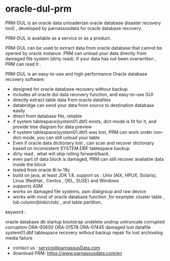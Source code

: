 # oracle-dul-prm


PRM-DUL is an oracle data unloader(an oracle database disaster recovery tool)  , developed by parnassusdata for oracle database recovery.

PRM-DUL is available as a service or as a product.


PRM-DUL can be used to extract data from oracle database that cannot be opened by oracle instance .PRM can unload your data directly from damaged file system (dirty read). If your data has not been overwritten , PRM can read it .



PRM-DUL is an easy-to-use and high performance Oracle database recovery software:

  - designed for oracle database recovery without backup 
  - includes all oracle dul data recovery function, and easy-to-use GUI
  - directly extract table data from oracle datafiles
  - databridge can send your data from source to destination database easily 
  - direct from database file, reliable
  - if system tablespace(system01.dbf) exists, dict-mode is fit for it, and provide tree diagram for data preview
  - if system tablespace(system01.dbf) was lost, PRM can work under non-dict-mode, you can still unload your table 
  - Even if oracle data dictionary lost , can scan and recover dictionary based on inconsistent SYSTEM.DBF tablespace backup
  - dirty read , what will skip rolling forward/back.
  - even part of data block is damaged, PRM can still recover available data inside the block
  - tested from oracle 8i to 19c
  - build on java, at least JDK 1.8.  support os : Unix (AIX, HPUX, Solaris), Linux (RedHat , Centos , OEL, SUSE) and Windows
  - supports ASM
  - works on damaged file systems, asm diskgroup and raw device
  - works with most of oracle database function ,for example:  cluster table , lob column(blob/clob) , and table partition. 
  


keyword :

oracle database db startup bootstrap undelete undrop untruncate corrupted corruption ORA-00600 ORA-01578 ORA-07445 damaged lost datafile system01.dbf tablespace recovery without backup repair fix lost archivelog media failure 


- contact us  : 	service@parnassusData.com
- download PRM: 	https://www.parnassusdata.com/en

